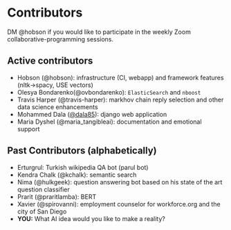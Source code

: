 # Contributors 

DM @hobson if you would like to participate in the weekly Zoom collaborative-programming sessions.

## Active contributors
- Hobson (@hobson): infrastructure (CI, webapp) and framework features (nltk->spacy, USE vectors)
- Olesya Bondarenko(@ovbondarenko): `ElasticSearch` and `nboost`
- Travis Harper (@travis-harper): markhov chain reply selection and other data science enhancements
- Mohammed Dala ([@dala85](https://github.com/dala85)): django web application
- Maria Dyshel (@maria_tangibleai): documentation and emotional support 

## Past Contributors (alphabetically)

- Erturgrul: Turkish wikipedia QA bot (parul bot)
- Kendra Chalk (@kchalk): semantic search
- Nima (@hulkgeek): question answering bot based on his state of the art question classifier
- Prarit (@praritlamba): BERT
- Xavier (@spirovanni): employment counselor for workforce.org and the city of San Diego
- **YOU:** What AI idea would you like to make a reality?